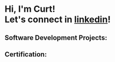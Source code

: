 <h1>Hi, I'm Curt! <br/><a> Let's connect in </a> <a href="[www.linkedin.com/in/curt-ericson-jaurigue-43232423b](https://www.linkedin.com/in/curt-ericson-jaurigue-43232423b/)">linkedin</a>! </h1>


<h2>Software Development Projects:</h2>
<!-- SAMPLE LINK 
<b>Data Structures and Algorithms Practice (AlgoExpert)</b>
  - [Praciting DS & Algos in Python](https://github.com/joshmadakor1/Algorithms-Practice)
-->

<h2>Certification:</h2>

<!--

Here are some ideas to get you started:

- 🔭 I’m currently working on ...
- 🌱 I’m currently learning ...
- 👯 I’m looking to collaborate on ...
- 🤔 I’m looking for help with ...
- 💬 Ask me about ...
- 📫 How to reach me: ...
- 😄 Pronouns: ...
- ⚡ Fun fact: ...
-->
